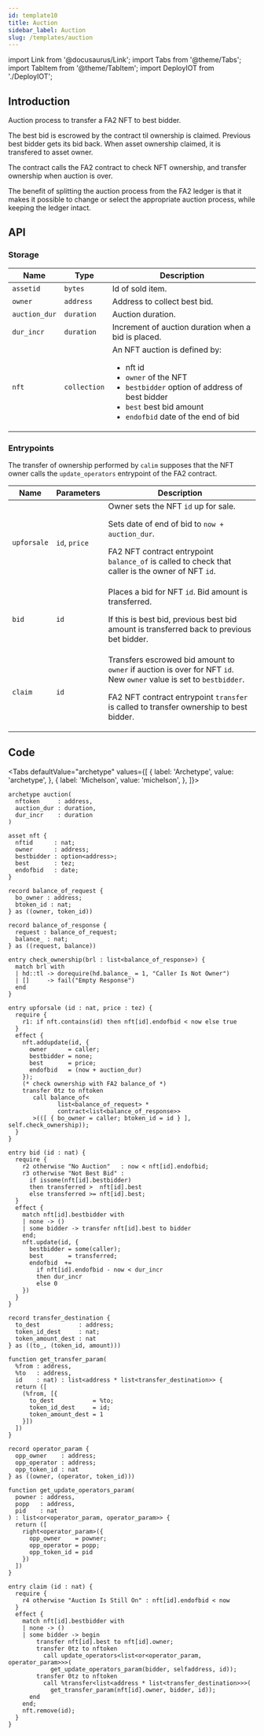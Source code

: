 ```yaml
---
id: template10
title: Auction
sidebar_label: Auction
slug: /templates/auction
---
```

import Link from '@docusaurus/Link';
import Tabs from '@theme/Tabs';
import TabItem from '@theme/TabItem';
import DeployIOT from './DeployIOT';

## Introduction

Auction process to transfer a <Link to='/docs/templates/nft'>FA2 NFT</Link> to best bidder.

The best bid is escrowed by the contract til ownership is claimed. Previous best bidder gets its bid back. When asset ownership claimed, it is transfered to asset owner.

The contract calls the FA2 contract to check NFT ownership, and transfer ownership when auction is over.

The benefit of splitting the auction process from the FA2 ledger is that it makes it possible to change or select the appropriate auction process, while keeping the ledger intact.
## API

### Storage

| Name | Type | Description |
| -- | -- | -- |
| `assetid` | `bytes` | Id of sold item. |
| `owner` | `address` | Address to collect best bid. |
| `auction_dur` | `duration` | Auction duration. |
| `dur_incr` | `duration` | Increment of auction duration when a bid is placed. |
| `nft` | `collection` | An NFT auction is defined by:<ul><li>nft id</li><li>`owner` of the NFT</li><li>`bestbidder` option of address of best bidder</li><li>`best` best bid amount</li><li>`endofbid` date of the end of bid</li></ul> |

### Entrypoints

The transfer of ownership performed by `calim` supposes that the NFT owner calls the `update_operators` entrypoint of the <Link to='/docs/templates/nft'>FA2 contract</Link>.

| Name | Parameters | Description |
| -- | -- | -- |
| `upforsale` | `id`, `price` | Owner sets the NFT `id` up for sale. <p />Sets date of end of bid to `now + auction_dur`. <p />FA2 NFT contract entrypoint `balance_of` is called to check that caller is the owner of NFT `id`. |
| `bid` | `id` | Places a bid for NFT `id`. Bid amount is transferred. <p />If this is best bid, previous best bid amount is transferred back to previous bet bidder. |
| `claim` | `id`| Transfers escrowed bid amount to `owner` if auction is over for NFT `id`. New `owner` value is set to `bestbidder`.<p />FA2 NFT contract entrypoint `transfer` is called to transfer ownership to best bidder. |

## Code

<Tabs
  defaultValue="archetype"
  values={[
    { label: 'Archetype', value: 'archetype', },
    { label: 'Michelson', value: 'michelson', },
  ]}>

<TabItem value="archetype">

```archetype title="auction.arl"
archetype auction(
  nftoken     : address,
  auction_dur : duration,
  dur_incr    : duration
)

asset nft {
  nftid      : nat;
  owner      : address;
  bestbidder : option<address>;
  best       : tez;
  endofbid   : date;
}

record balance_of_request {
  bo_owner : address;
  btoken_id : nat;
} as ((owner, token_id))

record balance_of_response {
  request : balance_of_request;
  balance_ : nat;
} as ((request, balance))

entry check_ownership(brl : list<balance_of_response>) {
  match brl with
  | hd::tl -> dorequire(hd.balance_ = 1, "Caller Is Not Owner")
  | []     -> fail("Empty Response")
  end
}

entry upforsale (id : nat, price : tez) {
  require {
    r1: if nft.contains(id) then nft[id].endofbid < now else true
  }
  effect {
    nft.addupdate(id, {
      owner      = caller;
      bestbidder = none;
      best       = price;
      endofbid   = (now + auction_dur)
    });
    (* check ownership with FA2 balance_of *)
    transfer 0tz to nftoken
       call balance_of<
              list<balance_of_request> *
              contract<list<balance_of_response>>
       >(([ { bo_owner = caller; btoken_id = id } ], self.check_ownership));
  }
}

entry bid (id : nat) {
  require {
    r2 otherwise "No Auction"   : now < nft[id].endofbid;
    r3 otherwise "Not Best Bid" :
      if issome(nft[id].bestbidder)
      then transferred >  nft[id].best
      else transferred >= nft[id].best;
  }
  effect {
    match nft[id].bestbidder with
    | none -> ()
    | some bidder -> transfer nft[id].best to bidder
    end;
    nft.update(id, {
      bestbidder = some(caller);
      best       = transferred;
      endofbid  +=
        if nft[id].endofbid - now < dur_incr
        then dur_incr
        else 0
    })
  }
}

record transfer_destination {
  to_dest           : address;
  token_id_dest     : nat;
  token_amount_dest : nat
} as ((to_, (token_id, amount)))

function get_transfer_param(
  %from : address,
  %to   : address,
  id    : nat) : list<address * list<transfer_destination>> {
  return ([
    (%from, [{
      to_dest           = %to;
      token_id_dest     = id;
      token_amount_dest = 1
    }])
  ])
}

record operator_param {
  opp_owner    : address;
  opp_operator : address;
  opp_token_id : nat
} as ((owner, (operator, token_id)))

function get_update_operators_param(
  powner : address,
  popp   : address,
  pid    : nat
) : list<or<operator_param, operator_param>> {
  return ([
    right<operator_param>({
      opp_owner    = powner;
      opp_operator = popp;
      opp_token_id = pid
    })
  ])
}

entry claim (id : nat) {
  require {
    r4 otherwise "Auction Is Still On" : nft[id].endofbid < now
  }
  effect {
    match nft[id].bestbidder with
    | none -> ()
    | some bidder -> begin
        transfer nft[id].best to nft[id].owner;
        transfer 0tz to nftoken
          call update_operators<list<or<operator_param, operator_param>>>(
            get_update_operators_param(bidder, selfaddress, id));
        transfer 0tz to nftoken
          call %transfer<list<address * list<transfer_destination>>>(
            get_transfer_param(nft[id].owner, bidder, id));
      end
    end;
    nft.remove(id);
  }
}
```

</TabItem>

<TabItem value="michelson">

```js

```

</TabItem>

</Tabs>